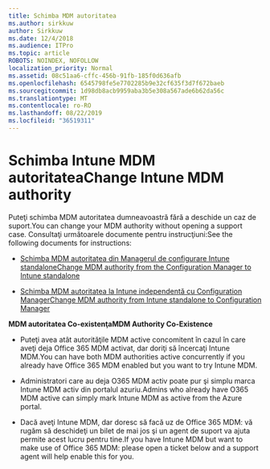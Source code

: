 ```yaml
---
title: Schimba MDM autoritatea
ms.author: sirkkuw
author: Sirkkuw
ms.date: 12/4/2018
ms.audience: ITPro
ms.topic: article
ROBOTS: NOINDEX, NOFOLLOW
localization_priority: Normal
ms.assetid: 08c51aa6-cffc-456b-91fb-185f0d636afb
ms.openlocfilehash: 6545798fe5e7702285b9e32cf635f3d7f672baeb
ms.sourcegitcommit: 1d98db8acb9959aba3b5e308a567ade6b62da56c
ms.translationtype: MT
ms.contentlocale: ro-RO
ms.lasthandoff: 08/22/2019
ms.locfileid: "36519311"
---
```

# <a name="change-intune-mdm-authority"></a><span data-ttu-id="6b724-102">Schimba Intune MDM autoritatea</span><span class="sxs-lookup"><span data-stu-id="6b724-102">Change Intune MDM authority</span></span>

<span data-ttu-id="6b724-103">Puteţi schimba MDM autoritatea dumneavoastră fără a deschide un caz de suport.</span><span class="sxs-lookup"><span data-stu-id="6b724-103">You can change your MDM authority without opening a support case.</span></span> <span data-ttu-id="6b724-104">Consultaţi următoarele documente pentru instrucţiuni:</span><span class="sxs-lookup"><span data-stu-id="6b724-104">See the following documents for instructions:</span></span>
  
- [<span data-ttu-id="6b724-105">Schimba MDM autoritatea din Managerul de configurare Intune standalone</span><span class="sxs-lookup"><span data-stu-id="6b724-105">Change MDM authority from the Configuration Manager to Intune standalone</span></span>](https://docs.microsoft.com/sccm/mdm/deploy-use/migrate-change-mdm-authority)
    
- [<span data-ttu-id="6b724-106">Schimba MDM autoritatea la Intune independentă cu Configuration Manager</span><span class="sxs-lookup"><span data-stu-id="6b724-106">Change MDM authority from Intune standalone to Configuration Manager</span></span>](https://docs.microsoft.com/sccm/mdm/deploy-use/change-mdm-authority)
    
 <span data-ttu-id="6b724-107">**MDM autoritatea Co-existenţa**</span><span class="sxs-lookup"><span data-stu-id="6b724-107">**MDM Authority Co-Existence**</span></span>
  
- <span data-ttu-id="6b724-108">Puteţi avea atât autorităţile MDM active concomitent în cazul în care aveţi deja Office 365 MDM activat, dar doriţi să încercaţi Intune MDM.</span><span class="sxs-lookup"><span data-stu-id="6b724-108">You can have both MDM authorities active concurrently if you already have Office 365 MDM enabled but you want to try Intune MDM.</span></span>
    
- <span data-ttu-id="6b724-109">Administratori care au deja O365 MDM activ poate pur şi simplu marca Intune MDM activ din portalul azuriu.</span><span class="sxs-lookup"><span data-stu-id="6b724-109">Admins who already have O365 MDM active can simply mark Intune MDM as active from the Azure portal.</span></span>
    
- <span data-ttu-id="6b724-110">Dacă aveţi Intune MDM, dar doresc să facă uz de Office 365 MDM: vă rugăm să deschideţi un bilet de mai jos şi un agent de suport va ajuta permite acest lucru pentru tine.</span><span class="sxs-lookup"><span data-stu-id="6b724-110">If you have Intune MDM but want to make use of Office 365 MDM: please open a ticket below and a support agent will help enable this for you.</span></span>
    

